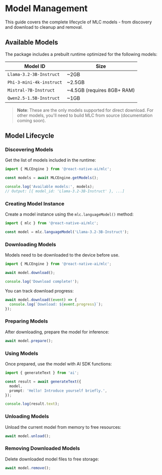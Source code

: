 # Model Management

This guide covers the complete lifecycle of MLC models - from discovery and download to cleanup and removal.

## Available Models

The package includes a prebuilt runtime optimized for the following models:

| Model ID | Size |
|----------|------|
| `Llama-3.2-3B-Instruct` | ~2GB |
| `Phi-3-mini-4k-instruct` | ~2.5GB |
| `Mistral-7B-Instruct` | ~4.5GB (requires 8GB+ RAM) |
| `Qwen2.5-1.5B-Instruct` | ~1GB |

> **Note**: These are the only models supported for direct download. For other models, you'll need to build MLC from source (documentation coming soon).

## Model Lifecycle

### Discovering Models

Get the list of models included in the runtime:

```typescript
import { MLCEngine } from '@react-native-ai/mlc';

const models = await MLCEngine.getModels();

console.log('Available models:', models);
// Output: [{ model_id: 'Llama-3.2-3B-Instruct' }, ...]
```

### Creating Model Instance

Create a model instance using the `mlc.languageModel()` method:

```typescript
import { mlc } from '@react-native-ai/mlc';

const model = mlc.languageModel('Llama-3.2-3B-Instruct');
```

### Downloading Models

Models need to be downloaded to the device before use.

```typescript
import { MLCEngine } from '@react-native-ai/mlc';

await model.download();

console.log('Download complete!');
```

You can track download progress:

```typescript
await model.download((event) => {
  console.log(`Download: ${event.progress}`);
});
```

### Preparing Models

After downloading, prepare the model for inference:

```typescript
await model.prepare();
```

### Using Models

Once prepared, use the model with AI SDK functions:

```typescript
import { generateText } from 'ai';

const result = await generateText({
  model,
  prompt: 'Hello! Introduce yourself briefly.',
});

console.log(result.text);
```

### Unloading Models

Unload the current model from memory to free resources:

```typescript
await model.unload();
```

### Removing Downloaded Models

Delete downloaded model files to free storage:

```typescript
await model.remove();
```
